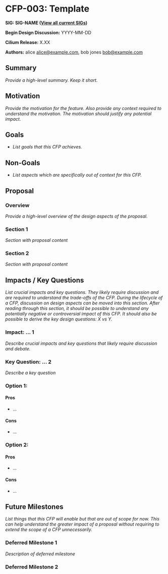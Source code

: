 # CFP-003: Template

**SIG: SIG-NAME ([View all current SIGs](https://docs.cilium.io/en/stable/community/community/#all-sigs))**

**Begin Design Discussion:** YYYY-MM-DD

**Cilium Release:** X.XX

**Authors:** alice <alice@example.com>, bob jones <bob@example.com>

## Summary

_Provide a high-level summary. Keep it short._

## Motivation

_Provide the motivation for the feature. Also provide any context required to understand the motivation. The motivation should justify any potential impact._

## Goals

* _List goals that this CFP achieves._

## Non-Goals

* _List aspects which are specifically out of context for this CFP._

## Proposal

### Overview

_Provide a high-level overview of the design aspects of the proposal._

### Section 1

_Section with proposal content_

### Section 2

_Section with proposal content_


## Impacts / Key Questions

_List crucial impacts and key questions. They likely require discussion and are required to understand the trade-offs of the CFP. During the lifecycle of a CFP, discussion on design aspects can be moved into this section. After reading through this section, it should be possible to understand any potentially negative or controversial impact of this CFP. It should also be possible to derive the key design questions: X vs Y._

### Impact: ... 1

_Describe crucial impacts and key questions that likely require discussion and debate._

### Key Question: ... 2

_Describe a key question_

### Option 1:

#### Pros

* ...

#### Cons

* ...

### Option 2:

#### Pros

* ...

#### Cons

* ...

## Future Milestones

_List things that this CFP will enable but that are out of scope for now. This can help understand the greater impact of a proposal without requiring to extend the scope of a CFP unnecessarily._

### Deferred Milestone 1

_Description of deferred milestone_

### Deferred Milestone 2
